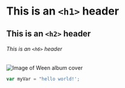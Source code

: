 # This is an `<h1>` header
## This is an `<h2>` header
###### This is an `<h6>` header
![Image of Ween album cover](https://upload.wikimedia.org/wikipedia/en/b/b8/Ween-TheMollusk.jpg)

``` javascript
var myVar = "hello world!';
```

